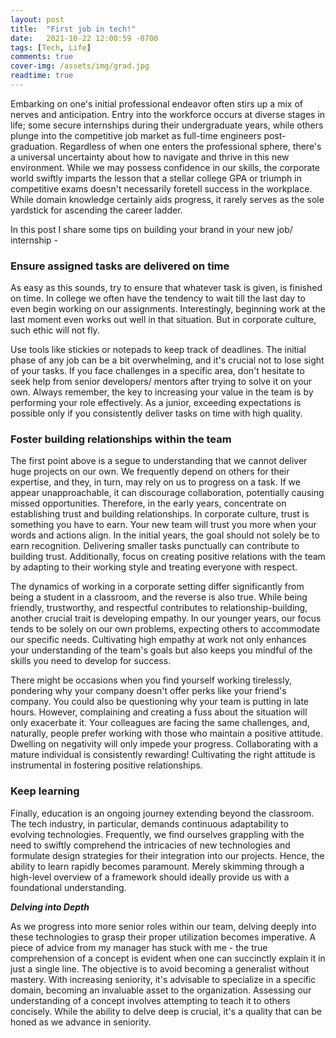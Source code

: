 ```yaml
---
layout: post
title:  "First job in tech!"
date:   2021-10-22 12:00:59 -0700
tags: [Tech, Life]
comments: true
cover-img: /assets/img/grad.jpg
readtime: true
---
```


Embarking on one's initial professional endeavor often stirs up a mix of nerves and anticipation. Entry into the workforce occurs at diverse stages in life; some secure internships during their undergraduate years, while others plunge into the competitive job market as full-time engineers post-graduation. Regardless of when one enters the professional sphere, there's a universal uncertainty about how to navigate and thrive in this new environment. While we may possess confidence in our skills, the corporate world swiftly imparts the lesson that a stellar college GPA or triumph in competitive exams doesn't necessarily foretell success in the workplace. While domain knowledge certainly aids progress, it rarely serves as the sole yardstick for ascending the career ladder.

In this post I share some tips on building your brand in your new job/ internship -

### Ensure assigned tasks are delivered on time 

As easy as this sounds, try to ensure that whatever task is given, is finished on time. In college we often have the tendency to wait till the last day to even begin working on our assignments. Interestingly, beginning work at the last moment even works out well in that situation. But in corporate culture, such ethic will not fly. 

Use tools like stickies or notepads to keep track of deadlines. The initial phase of any job can be a bit overwhelming, and it's crucial not to lose sight of your tasks. If you face challenges in a specific area, don't hesitate to seek help from senior developers/ mentors after trying to solve it on your own. Always remember, the key to increasing your value in the team is by performing your role effectively. As a junior, exceeding expectations is possible only if you consistently deliver tasks on time with high quality.

### Foster building relationships within the team

The first point above is a segue to understanding that we cannot deliver huge projects on our own. We frequently depend on others for their expertise, and they, in turn, may rely on us to progress on a task. If we appear unapproachable, it can discourage collaboration, potentially causing missed opportunities. Therefore, in the early years, concentrate on establishing trust and building relationships. In corporate culture, trust is something you have to earn. Your new team will trust you more when your words and actions align. In the initial years, the goal should not solely be to earn recognition. Delivering smaller tasks punctually can contribute to building trust. Additionally, focus on creating positive relations with the team by adapting to their working style and treating everyone with respect.

The dynamics of working in a corporate setting differ significantly from being a student in a classroom, and the reverse is also true. While being friendly, trustworthy, and respectful contributes to relationship-building, another crucial trait is developing empathy. In our younger years, our focus tends to be solely on our own problems, expecting others to accommodate our specific needs. Cultivating high empathy at work not only enhances your understanding of the team's goals but also keeps you mindful of the skills you need to develop for success.

There might be occasions when you find yourself working tirelessly, pondering why your company doesn't offer perks like your friend's company. You could also be questioning why your team is putting in late hours. However, complaining and creating a fuss about the situation will only exacerbate it. Your colleagues are facing the same challenges, and, naturally, people prefer working with those who maintain a positive attitude. Dwelling on negativity will only impede your progress. Collaborating with a mature individual is consistently rewarding! Cultivating the right attitude is instrumental in fostering positive relationships.

### Keep learning
Finally, education is an ongoing journey extending beyond the classroom. The tech industry, in particular, demands continuous adaptability to evolving technologies. Frequently, we find ourselves grappling with the need to swiftly comprehend the intricacies of new technologies and formulate design strategies for their integration into our projects. Hence, the ability to learn rapidly becomes paramount. Merely skimming through a high-level overview of a framework should ideally provide us with a foundational understanding.

***Delving into Depth***

As we progress into more senior roles within our team, delving deeply into these technologies to grasp their proper utilization becomes imperative. A piece of advice from my manager has stuck with me - the true comprehension of a concept is evident when one can succinctly explain it in just a single line. The objective is to avoid becoming a generalist without mastery. With increasing seniority, it's advisable to specialize in a specific domain, becoming an invaluable asset to the organization. Assessing our understanding of a concept involves attempting to teach it to others concisely. While the ability to delve deep is crucial, it's a quality that can be honed as we advance in seniority.


